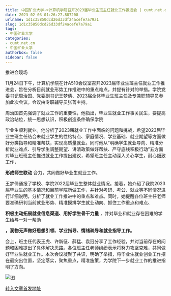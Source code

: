```yaml
---
title: 中国矿业大学->计算机学院召开2023届毕业生班主任就业工作推进会 | cumt.net.cn
date: 2023-02-03 01:26:27.887208
urlname: 1d1c35850dcd26d33df24acefe7a79a1
slug: 1d1c35850dcd26d33df24acefe7a79a1
tags: 
- 中国矿业大学
categories:
- cumt.net.cn
- 中国矿业大学
authorbox: false
sidebar: false
---
```

推进会现场

11月24日下午，计算机学院在计A510会议室召开2023届毕业生班主任就业工作推进会，旨在分析目前就业形势工作推进中的重点难点，并提有针对的举措。学院党委书记周治国、党委副书记王梦倩、2023届全体毕业生班主任及专兼职辅导员参加此次会议。会议由专职辅导员张菁主持。

周治国首先强调了就业工作的重要性，他指出，毕业生就业工作事关民生，要提高政治站位，统一思想认识，积极创造条件确保学院
<!--more-->
毕业生顺利就业。他分析了2023届就业工作中面临的问题和挑战，希望2023届毕业生班主任结合未就业学生的性格特点、家庭情况、学业基础、就业期望等方面做好分类指导和精准帮扶，实现高质量就业。同时他从“明确学生就业导向、精准分析就业难点、引导学生调整期望、讲清政策做好帮扶、严守底线积极行动”五方面对毕业班班主任推进就业工作提出建议，希望班主任主动深入关心学生，耐心细致工作，

**形成师生联动** 合力，共同做好毕业生就业工作。

王梦倩通报了学校、学院2022届毕业生整体就业情况。接着，她介绍了我院2023届毕业生的基本情况和目前学院所做工作，并针对考研、考公、就业等不同情况进行详细说明，分析了就业工作推进中的重点和难点。同时，她提醒各位班主任老师要准确研判当前就业形势、精准摸排学生就业动向、抓住工作重点和难点、

**积极主动拓展就业信息渠道、用好学生骨干力量** ，并对毕业和就业存在困难的学生给与一对一帮助

**，润物无声做好思想引领、学业指导、情绪疏导和就业指导工作。**

会上，班主任代表王虎、许新征、薛猛、袁冠分享了工作经验，并对当前存在的问题和困难提出了具体解决思路。各位班主任老师纷纷表示将努力攻坚克难，共同做好毕业生就业工作。本次会议凝聚了共识，明确了举措，将毕业生就业创业工作摆在最突出位置，坚定落实，聚焦重点，精准施策，为学院下一步就业工作的推进指明了方向。

![图](https://xwzx.cumt.edu.cn/_upload/article/images/13/50/6175441941e0ac1b29fcf158dfef/fbd3e829-4c17-416f-a4e9-f4f5f0275a20.jpg)

[转入文章首发地址](https://xwzx.cumt.edu.cn/ba/d9/c523a637657/page.htm)